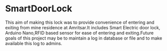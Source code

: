 # SmartDoorLock
This aim of making this lock was to provide convenience of entering and exiting from mine residence at Amritsar.It includes Smart Electric door lock, Arduino Nano,RFID based sensor for ease of entering and exiting.Future goals of this project may be to maintain a log in database or file and to make available this log to admins.
